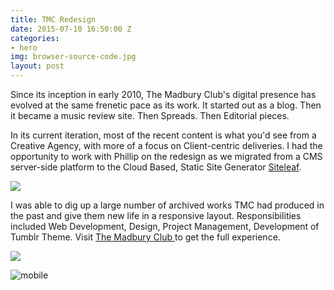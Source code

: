```yaml
---
title: TMC Redesign
date: 2015-07-10 16:50:00 Z
categories:
- hero
img: browser-source-code.jpg
layout: post
---
```


Since its inception in early 2010, The Madbury Club's digital presence has evolved at the same frenetic pace as its work. It started out as a blog. Then it became a music review site. Then Spreads. Then Editorial pieces. 

In its current iteration, most of the recent content is what you'd see from a Creative Agency, with more of a focus on Client-centric deliveries. I had the opportunity to work with Phillip on the redesign as we migrated from a CMS server-side platform to the Cloud Based, Static Site Generator [ Siteleaf](http://siteleaf.com). 


![](./browser-source-code.jpg)

I was able to dig up a large number of archived works TMC had produced in the past and give them new life in a responsive layout. Responsibilities included Web Development, Design, Project Management, Development of Tumblr Theme. Visit [ The Madbury Club ](http://madburyclub.com) to get the full experience. 


![](./browser-source-code-copy.jpg)

![mobile](./iPhone6a.jpg )

